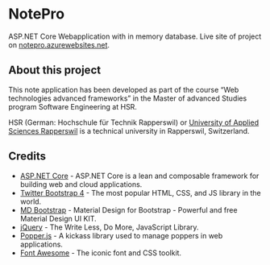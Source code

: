 # NotePro
ASP.NET Core Webapplication with in memory database. Live site of project on [notepro.azurewebsites.net](http://notepro.azurewebsites.net).

## About this project
This note application has been developed as part of the course “Web technologies advanced frameworks” in the Master of advanced Studies program Software Engineering at HSR.

HSR (German: Hochschule für Technik Rapperswil) or [University of Applied Sciences Rapperswil](https://www.hsr.ch) is a technical university in Rapperswil, Switzerland.

## Credits
* [ASP.NET Core](https://github.com/aspnet/Home) - ASP.NET Core is a lean and composable framework for building web and cloud applications.
* [Twitter Bootstrap 4](https://getbootstrap.com/) - The most popular HTML, CSS, and JS library in the world.
* [MD Bootstrap](https://mdbootstrap.com/) - Material Design for Bootstrap - Powerful and free Material Design UI KIT.
* [jQuery](https://jquery.com/) - The Write Less, Do More, JavaScript Library.
* [Popper.js](https://popper.js.org/) - A kickass library used to manage poppers in web applications.
* [Font Awesome](http://fontawesome.io/) - The iconic font and CSS toolkit.
